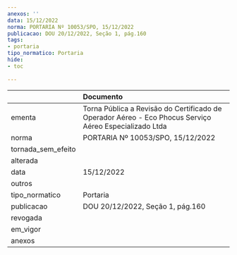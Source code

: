 ```yaml
---
anexos: ''
data: 15/12/2022
norma: PORTARIA Nº 10053/SPO, 15/12/2022
publicacao: DOU 20/12/2022, Seção 1, pág.160
tags:
- portaria
tipo_normatico: Portaria
hide: 
- toc 
 
---
```


|                    | Documento                                                                                              |
|:-------------------|:-------------------------------------------------------------------------------------------------------|
| ementa             | Torna Pública a Revisão do Certificado de Operador Aéreo - Eco Phocus Serviço Aéreo Especializado Ltda |
| norma              | PORTARIA Nº 10053/SPO, 15/12/2022                                                                      |
| tornada_sem_efeito |                                                                                                        |
| alterada           |                                                                                                        |
| data               | 15/12/2022                                                                                             |
| outros             |                                                                                                        |
| tipo_normatico     | Portaria                                                                                               |
| publicacao         | DOU 20/12/2022, Seção 1, pág.160                                                                       |
| revogada           |                                                                                                        |
| em_vigor           |                                                                                                        |
| anexos             |                                                                                                        |